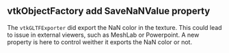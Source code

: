## vtkObjectFactory add SaveNaNValue property

The `vtkGLTFExporter` did export the NaN color in the texture.
This could lead to issue in external viewers, such as MeshLab or Powerpoint.
A new property is here to control weither it exports the NaN color or not.
